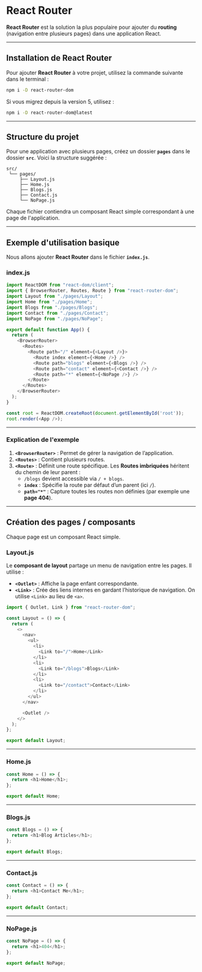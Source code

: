 # React Router

**React Router** est la solution la plus populaire pour ajouter du **routing** (navigation entre plusieurs pages) dans une application React.

---

## Installation de React Router

Pour ajouter **React Router** à votre projet, utilisez la commande suivante dans le terminal :

```bash
npm i -D react-router-dom
```

Si vous migrez depuis la version 5, utilisez :

```bash
npm i -D react-router-dom@latest
```

---

## Structure du projet

Pour une application avec plusieurs pages, créez un dossier **`pages`** dans le dossier **`src`**. Voici la structure suggérée :  
```
src/
 └── pages/
     ├── Layout.js
     ├── Home.js
     ├── Blogs.js
     ├── Contact.js
     └── NoPage.js
```

Chaque fichier contiendra un composant React simple correspondant à une page de l'application.

---

## Exemple d'utilisation basique

Nous allons ajouter **React Router** dans le fichier **`index.js`**.

### index.js

```javascript
import ReactDOM from "react-dom/client";
import { BrowserRouter, Routes, Route } from "react-router-dom";
import Layout from "./pages/Layout";
import Home from "./pages/Home";
import Blogs from "./pages/Blogs";
import Contact from "./pages/Contact";
import NoPage from "./pages/NoPage";

export default function App() {
  return (
    <BrowserRouter>
      <Routes>
        <Route path="/" element={<Layout />}>
          <Route index element={<Home />} />
          <Route path="blogs" element={<Blogs />} />
          <Route path="contact" element={<Contact />} />
          <Route path="*" element={<NoPage />} />
        </Route>
      </Routes>
    </BrowserRouter>
  );
}

const root = ReactDOM.createRoot(document.getElementById('root'));
root.render(<App />);
```

---

### Explication de l'exemple

1. **`<BrowserRouter>`** : Permet de gérer la navigation de l’application.
2. **`<Routes>`** : Contient plusieurs routes.
3. **`<Route>`** : Définit une route spécifique. Les **Routes imbriquées** héritent du chemin de leur parent :
   - `/blogs` devient accessible via `/ + blogs`.
   - **`index`** : Spécifie la route par défaut d’un parent (ici `/`).
   - **`path="*"`** : Capture toutes les routes non définies (par exemple une **page 404**).

---

## Création des pages / composants

Chaque page est un composant React simple.

### Layout.js  
Le **composant de layout** partage un menu de navigation entre les pages. Il utilise :
- **`<Outlet>`** : Affiche la page enfant correspondante.
- **`<Link>`** : Crée des liens internes en gardant l’historique de navigation. On utilise `<Link>` au lieu de `<a>`.

```javascript
import { Outlet, Link } from "react-router-dom";

const Layout = () => {
  return (
    <>
      <nav>
        <ul>
          <li>
            <Link to="/">Home</Link>
          </li>
          <li>
            <Link to="/blogs">Blogs</Link>
          </li>
          <li>
            <Link to="/contact">Contact</Link>
          </li>
        </ul>
      </nav>

      <Outlet />
    </>
  );
};

export default Layout;
```

---

### Home.js

```javascript
const Home = () => {
  return <h1>Home</h1>;
};

export default Home;
```

---

### Blogs.js

```javascript
const Blogs = () => {
  return <h1>Blog Articles</h1>;
};

export default Blogs;
```

---

### Contact.js

```javascript
const Contact = () => {
  return <h1>Contact Me</h1>;
};

export default Contact;
```

---

### NoPage.js

```javascript
const NoPage = () => {
  return <h1>404</h1>;
};

export default NoPage;
```
